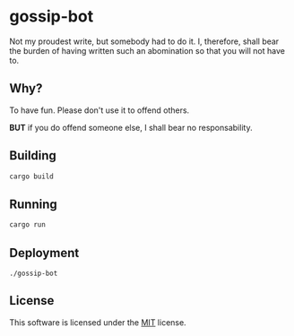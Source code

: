 # gossip-bot

Not my proudest write, but somebody had to do it. I, therefore, shall bear the burden of having
written such an abomination so that you will not have to.

## Why?

To have fun. Please don't use it to offend others.

**BUT** if you do offend someone else, I shall bear no responsability.

## Building

```bash
cargo build
```

## Running

```bash
cargo run
```

## Deployment

```
./gossip-bot
```

## License

This software is licensed under the [MIT](https://choosealicense.com/licenses/mit/) license.
